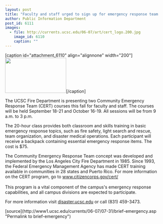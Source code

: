 ```yaml
---
layout: post
title: "Faculty and staff urged to sign up for emergency response team classes"
author: Public Information Department
post_id: 6111
images:
  - file: http://currents.ucsc.edu/06-07/art/cert_logo.200.jpg
    image_id: 6110
    caption: ""
---
```


[caption id="attachment_6110" align="alignnone" width="200"]<a href="http://localhost/mysite/wp-content/uploads/2006/07/cert_logo.200.jpg"><img class="size-full wp-image-6110" src="http://localhost/mysite/wp-content/uploads/2006/07/cert_logo.200.jpg" alt="" width="200" height="115" /></a>[/caption]
<a name="content" id="content"></a>
<p>
  The UCSC Fire Department is presenting two Community Emergency Response Team (CERT) courses this fall for faculty and staff. The courses will be held September 18-21 and October 16-19. All sessions will be from 9 a.m. to 3 p.m.
</p>
<p>
  The 20-hour class provides both classroom and skills training in basic emergency response topics, such as fire safety, light search and rescue, team organization, and disaster medical operations. Each participant will receive a backpack containing essential emergency response items. The cost is $75.
</p>
<p>
  The Community Emergency Response Team concept was developed and implemented by the Los Angeles City Fire Department in 1985. Since 1993, the Federal Emergency Management Agency has made CERT training available in communities in 28 states and Puerto Rico. For more information on the CERT program, go to <a href="https://www.citizencorps.gov/cert/">www.citizencorps.gov/cert/</a><br>
  <br>
  This program is a vital component of the campus's emergency response capabilities, and all campus divisions are expected to participate.
</p>
<p>
  For more information visit <a href="http://disaster.ucsc.edu">disaster.ucsc.edu</a> or call (831) 459-3473.
</p>
[source](http://www1.ucsc.edu/currents/06-07/07-31/brief-emergency.asp "Permalink to brief-emergency")
